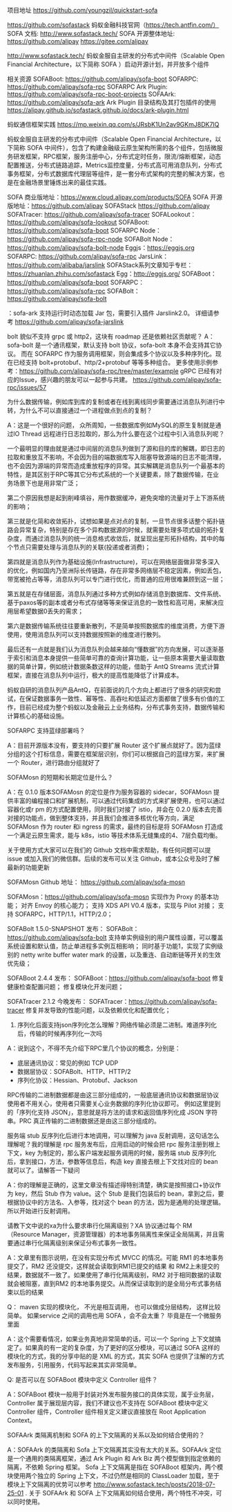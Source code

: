 项目地址
https://github.com/youngzil/quickstart-sofa


https://github.com/sofastack
蚂蚁金融科技官网（https://tech.antfin.com/）
SOFA 文档: http://www.sofastack.tech/
SOFA 开源整体地址: https://github.com/alipay
https://gitee.com/alipay

http://www.sofastack.tech/
蚂蚁金服自主研发的分布式中间件（Scalable Open Financial Architecture，以下简称 SOFA ）启动开源计划，并开放多个组件


相关资源
SOFABoot: https://github.com/alipay/sofa-boot
SOFARPC: https://github.com/alipay/sofa-rpc
SOFARPC Ark Plugin: https://github.com/alipay/sofa-rpc-boot-projects
SOFAArk: https://github.com/alipay/sofa-ark
Ark Plugin 目录结构及其打包插件的使用 https://alipay.github.io/sofastack.github.io/docs/ark-plugin.html


蚂蚁通信框架实践
https://mp.weixin.qq.com/s/JRsbK1Un2av9GKmJ8DK7IQ

蚂蚁金服自主研发的分布式中间件（Scalable Open Financial Architecture，以下简称 SOFA 中间件），包含了构建金融级云原生架构所需的各个组件，包括微服务研发框架，RPC框架，服务注册中心，分布式定时任务，限流/熔断框架，动态配置推送，分布式链路追踪，Metrics监控度量，分布式高可用消息队列，分布式事务框架，分布式数据库代理层等组件，是一套分布式架构的完整的解决方案，也是在金融场景里锤炼出来的最佳实践。





SOFA 商业版地址：https://www.cloud.alipay.com/products/SOFA
SOFA 开源版地址：https://github.com/alipay
SOFAStack https://github.com/alipay
SOFATracer: https://github.com/alipay/sofa-tracer
SOFALookout：https://github.com/alipay/sofa-lookout
SOFABoot: https://github.com/alipay/sofa-boot
SOFARPC Node：https://github.com/alipay/sofa-rpc-node
SOFABolt Node：https://github.com/alipay/sofa-bolt-node
Eggjs：https://eggjs.org
SOFARPC: https://github.com/alipay/sofa-rpc
JarsLink：https://github.com/alibaba/jarslink
SOFAStack系列文章知乎专栏：https://zhuanlan.zhihu.com/sofastack
Egg：http://eggjs.org/
SOFABoot：https://github.com/alipay/sofa-boot
SOFARPC：https://github.com/alipay/sofa-rpc
SOFABolt：https://github.com/alipay/sofa-bolt



：sofa-ark 支持运行时动态加载 Jar 包，需要引入插件 Jarslink2.0。
详细请参考
https://github.com/alipay/sofa-jarslink



bolt 貌似不支持 grpc 或 http2，这块有 roadmap 还是依赖社区贡献呢？
A：sofa-bolt 是一个通讯框架，默认支持 bolt 协议，sofa-bolt 本身不会支持其它协议。
而在 SOFARPC 作为服务调用框架，则会集成多个协议以及多种序列化。现在已经支持 bolt+protobuf、http/2+protobuf 等等多种组合。 
更多使用示例参考：https://github.com/alipay/sofa-rpc/tree/master/example
gRPC 已经有对应的Issue，感兴趣的朋友可以一起参与共建。
https://github.com/alipay/sofa-rpc/issues/57



为什么数据传输，例如库到库的复制或者在线到离线同步需要通过消息队列进行中转，为什么不可以直接通过一个进程做点到点的复制？

A：这是一个很好的问题，
众所周知，一些数据库例如MySQL的原生复制就是通过IO Thread 远程进行日志拉取的，那么为什么要在这个过程中引入消息队列呢？

一个最明显的理由就是通过中间层的消息队列做到了源和目的库的解耦，即日志的拉取和重放互不影响，不会因为目的端数据库写入阻塞导致源端的日志不能清理，也不会因为源端的异常而造成重放程序的异常。其实解耦是消息队列一个最基本的特性，是其区别于RPC等其它分布式系统的一个关键要素，除了数据传输，在业务场景下也是用非常广泛；

第二个原因我想是起到削峰填谷，用作数据缓冲，避免突增的流量对于上下游系统的影响；

第三就是化简和收敛拓扑，试想如果是点对点的复制，一旦节点很多话整个拓扑链路会异常复杂，特别是存在多个异构数据源的时候，就需要处理多项式级的拓扑复杂度，而通过消息队列的统一消息格式收敛后，就呈现出星形拓扑结构，其中的每个节点只需要处理与消息队列的关联(投递或者消费)；

第四就是消息队列作为基础设施(Infrastructure)，可以在网络层面做非常多深入的优化，例如国内乃至洲际长传链路，存在非常多网络层不稳定因素，例如丢包，带宽被抢占等等，消息队列可以专门进行优化，而普通的应用很难兼顾到这一层；

第五就是在存储层面，消息队列通过多种方式例如存储消息到数据库、文件系统、基于paxos等的副本或者分布式存储等等来保证消息的一致性和高可用，来解决应用层希望数据0丢失的需求；

第六是数据传输系统往往要重新散列，不是简单按照数据库的维度消费，方便下游使用，使用消息队列可以支持数据按照新的维度进行散列。

最后还有一点就是我们认为消息队列会越来越向“懂数据”的方向发展，可以逐渐基于索引和消息本身提供一些简单可靠的查询计算功能，让一些原本需要大量读取数据的简单计算，例如统计数据条数这样的功能，借助于 AntQ Streams 流式计算框架，直接在消息队列中运行，极大的提高性能降低了计算成本。

蚂蚁自研的消息队列产品AntQ，在前面说的几个方向上都进行了很多的研究和尝试，在保证数据事务一致性、幂等性、高吞吐和低延迟方面都做了很多有价值的工作，目前已经成为整个蚂蚁以及金融云上业务结构，分布式事务支持，数据传输和计算核心的基础设施。





SOFARPC 支持蓝绿部署吗？

A：目前开源版本没有，要支持的只要扩展 Router 这个扩展点就好了。因为蓝绿分组的这个打标信息，需要在框架层识别，你们可以根据自己的蓝绿方案，来扩展一个 Router，进行路由分组就好了



SOFAMosn 的短期和长期定位是什么？

A：在 0.1.0 版本SOFAMosn 的定位是作为服务容器的 sidecar，SOFAMosn 提供丰富的编程接口和扩展机制，可以通过代码集成的方式来扩展使用，也可以通过容器化或r pm 的方式配置使用，同时我们对接了 istio，并会在 0.2.0 版本去完善对接的功能点，做到整体支持，并且我们会推进多核优化等方向，满足 SOFAMosn 作为 router 和i ngress 的需求，最终的目标是将 SOFAMosn 打造成一个满足云原生需求，能与 k8s，istio 等技术体系无缝集成的4、7层负载均衡。

关于使用方式大家可以在我们的 Github 文档中需求帮助，有任何问题可以提 issue 或加入我们的微信群。后续的发布可以关注 Github，或本公众号及时了解最新的功能更新

SOFAMosn Github 地址：
https://github.com/alipay/sofa-mosn



SOFAMosn：https://github.com/alipay/sofa-mosn
实现作为 Proxy 的基本功能；
对齐 Envoy 的核心能力；
支持 XDS API V0.4 版本，实现与 Pilot 对接；
支持 SOFARPC，HTTP/1.1，HTTP/2.0；

SOFABolt 1.5.0-SNAPSHOT 发布：
SOFABolt：https://github.com/alipay/sofa-bolt
支持单实例级别的用户属性设置，可以覆盖系统设置和默认值，防止单进程多实例互相影响；
同时基于功能1，实现了实例级别的 netty write buffer water mark 的设置，以及重连、自动断链等开关的生效优先级；

SOFABoot 2.4.4 发布：
SOFABoot：https://github.com/alipay/sofa-boot
修复健康检查配置问题；
修复模块化开发问题；

SOFATracer 2.1.2 今晚发布：
SOFATracer：https://github.com/alipay/sofa-tracer
修复并发导致的性能问题，以及依赖优化和配置优化；




1. 序列化后面支持json序列化怎么理解？网络传输必须是二进制。难道序列化后，传输的时候再序列化一次吗

A：说到这个，不得不先介绍下RPC里几个协议的概念，分别是：
- 底层通讯协议：常见的例如 TCP UDP
- 数据层协议：SOFABolt、HTTP、HTTP/2
- 序列化协议：Hessian、Protobuf、Jackson

RPC传输的二进制数据都是由这三部分组成的，一般底层通讯协议和数据层协议使用者不用关心，使用者只需要关心业务数据的序列化协议即可。
例如这里提到的「序列化支持 JSON」，意思就是将方法的请求和返回值序列化成 JSON 字符串。PRC 真正传输的二进制数据还是由这三部分组成的。




服务端 stub 反序列化后进行本地调用，可以理解为 java 反射调用，这句话怎么理解呢？我的理解是 rpc 服务发布后，应用启动的时候会把 rpc 服务注册到根上下文，key 为制定的，那么客户端发起服务调用的时候，服务端 stub 反序列化后，拿到接口，方法，参数等信息后，构造 key 直接去根上下文找对应的 bean 就可以了。请解答一下疑问

A：你的理解是正确的，这里文章没有描述得特别清楚，确实是按照接口+协议作为 key，然后 Stub 作为 value。这个 Stub 是我们包装后的 bean，拿到之后，要根据协议中的方法名、入参等，找对这个 bean 的方法，因为是通用的处理逻辑。
所以开始进行反射调用。



请教下文中说的xa为什么要求串行化隔离级别？XA 协议通过每个 RM（Resource Manager，资源管理器）的本地事务隔离性来保证全局隔离，并且需要通过串行化隔离级别来保证分布式事务一致性。

A：文章里有图示说明，在没有实现分布式 MVCC 的情况。可能 RM1 的本地事务提交了，RM2 还没提交，这样就会读取到RM1已提交的结果 和 RM2上未提交的结果，数据就不一致了。如果使用了串行化隔离级别，RM2 对于相同数据的读取就会被阻塞，直到RM2 的本地事务提交。从而保证读取到的是全局分布式事务结束以后的结果



Q：
maven 实现的模块化， 不光是相互调用， 也可以做成分层结构，  这样比较简单。 如果service 之间的调用也用 SOFA ，会不会太重？  毕竟是在一个微服务里面

A：这个需要看情况，如果业务真地非常简单的话，可以一个 Spring 上下文就搞定了。如果真的有一定的复杂度，为了更好的区分模块，可以通过 SOFA 这样的模块化的方式，我的分享中贴的是 XML 的方式，其实 SOFA 也提供了注解的方式发布服务，引用服务，代码写起来其实非常简单。



Q:
是否可以在 SOFABoot 模块中定义 Controller 组件？

A：SOFABoot 模块一般用于封装对外发布服务接口的具体实现，属于业务层，Controller 属于展现层内容，我们不建议也不支持在 SOFABoot 模块中定义 Controller 组件，Controller 组件相关定义建议直接放在 Root Application Context。




SOFAArk 类隔离机制和 SOFA 的上下文隔离的关系以及如何结合使用的？

A：SOFAArk 的类隔离和 Sofa 上下文隔离其实没有太大的关系。SOFAArk 定位是一个通用的类隔离框架，通过 Ark Plugin 和 Ark Biz 两个模型做到指定依赖的隔离，不依赖 Spring 框架。 Sofa 上下文隔离是指在 SOFABoot 框架内，两个模块使用两个独立的 Spring 上下文，不过仍然是相同的 ClassLoader 加载，至于模块上下文隔离的优势可以参考 http://www.sofastack.tech/posts/2018-07-25-01 . 关于 SOFAArk 和 SOFA  上下文隔离如何结合使用，两个特性不冲突，可以同时使用。


















